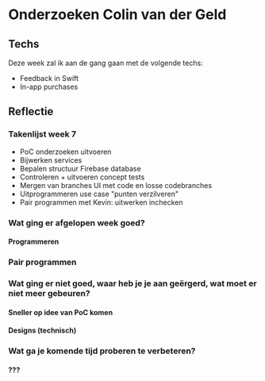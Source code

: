 ﻿# Onderzoeken Colin van der Geld

## Techs

Deze week zal ik aan de gang gaan met de volgende techs:
* Feedback in Swift
* In-app purchases

## Reflectie

### Takenlijst week 7
* PoC onderzoeken uitvoeren
* Bijwerken services
* Bepalen structuur Firebase database
* Controleren + uitvoeren concept tests
* Mergen van branches UI met code en losse codebranches
* Uitprogrammeren use case "punten verzilveren"
* Pair programmen met Kevin: uitwerken inchecken



### Wat ging er afgelopen week goed?
#### Programmeren

### Pair programmen

### Wat ging er niet goed, waar heb je je aan geërgerd, wat moet er niet meer gebeuren?
#### Sneller op idee van PoC komen

#### Designs (technisch)


### Wat ga je komende tijd proberen te verbeteren?
#### ???